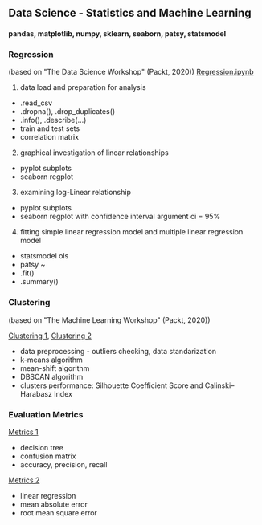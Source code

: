 ## Data Science - Statistics and Machine Learning
#### pandas, matplotlib, numpy, sklearn, seaborn, patsy, statsmodel

### Regression 
(based on "The Data Science Workshop" (Packt, 2020))
[Regression.ipynb](https://github.com/psrozek/data-science/blob/main/Regression.ipynb)

1. data load and preparation for analysis
  * .read_csv
  * .dropna(), .drop_duplicates()
  * .info(), .describe(...)
  * train and test sets
  * correlation matrix

2. graphical investigation of linear relationships
  * pyplot subplots
  * seaborn regplot

3. examining log-Linear relationship
  * pyplot subplots
  * seaborn regplot with confidence interval argument ci = 95%

4. fitting simple linear regression model and multiple linear regression model
  * statsmodel ols
  * patsy ~
  * .fit()
  * .summary()

### Clustering 
(based on "The Machine Learning Workshop" (Packt, 2020))

[Clustering 1](https://github.com/psrozek/data-science/blob/main/clustering1.ipynb), [Clustering 2](https://github.com/psrozek/data-science/blob/main/clustering2.ipynb)
  * data preprocessing - outliers checking, data standarization
  * k-means algorithm
  * mean-shift algorithm
  * DBSCAN algorithm
  * clusters performance: Silhouette Coefficient Score and Calinski–Harabasz Index

### Evaluation Metrics

[Metrics 1](https://github.com/psrozek/data-science/blob/main/metrics_1.ipynb) 
  * decision tree
  * confusion matrix
  * accuracy, precision, recall

[Metrics 2](https://github.com/psrozek/data-science/blob/main/metrics_1.ipynb)
  * linear regression
  * mean absolute error
  * root mean square error

